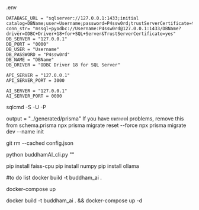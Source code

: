 .env
```
DATABASE_URL = "sqlserver://127.0.0.1:1433;initial catalog=DBName;user=Username;password=P4ssw0rd;trustServerCertificate=true;charset=utf8mb4"
conn_str= "mssql+pyodbc://Username:P4ssw0rd@127.0.0.1:1433/DBName?driver=ODBC+Driver+18+for+SQL+Server&TrustServerCertificate=yes"
DB_SERVER = "127.0.0.1"
DB_PORT = "0000"
DB_USER = "Username"
DB_PASSWORD = "P4ssw0rd"
DB_NAME = "DBName"
DB_DRIVER = "ODBC Driver 18 for SQL Server"

API_SERVER = "127.0.0.1"
API_SERVER_PORT = 3000

AI_SERVER = "127.0.0.1"
AI_SERVER_PORT = 0000
```

sqlcmd -S <ServerIP> -U <Username> -P <Password>
  
output   = "../generated/prisma" If you have ยพรหทฟ problems, remove this from schema.prisma
npx prisma migrate reset --force
npx prisma migrate dev --name init

git rm --cached config.json

python buddhamAI_cli.py ""

pip install faiss-cpu
pip install numpy
pip install ollama

#to do list
docker build -t buddham_ai .

docker-compose up

docker build -t buddham_ai . && docker-compose up -d